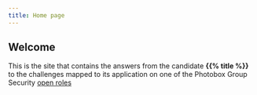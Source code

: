 ```yaml
---
title: Home page
---
```


## Welcome

This is the site that contains the answers from the candidate
**{{% title %}}** to the challenges mapped to its application
on one of the Photobox Group Security [open roles](https://pbx-group-security.com/)
